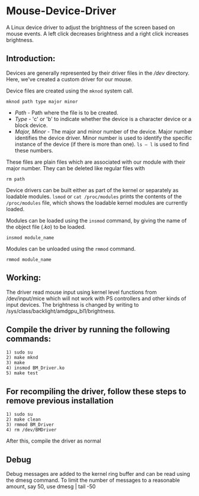 # Mouse-Device-Driver
A Linux device driver to adjust the brightness of the screen based on mouse events. A left click decreases brightness and a right click increases brightness.

## Introduction:
Devices are generally represented by their driver files in the */dev* directory. Here, we've created a custom driver for our mouse. 

Device files are created using the ```mknod``` system call.

```
mknod path type major minor
```

- *Path* - Path where the file is to be created.
- *Type* - 'c' or 'b' to indicate whether the device is a character device or a block device.
- *Major, Minor* - The major and minor number of the device. Major number identifies the device driver. Minor number is used to identify the specific instance of the device (if there is more than one). ```ls – l``` is used to find these numbers.

These files are plain files which are associated with our module with their major number. They can be deleted like regular files with

```
rm path
```


Device drivers can be built either as part of the kernel or separately as loadable modules. ```lsmod``` or ```cat /proc/modules``` prints the contents of the ```/proc/modules``` file, which shows the loadable kernel modules are currently loaded.

Modules can be loaded using the ```insmod``` command, by giving the name of the object file (*.ko*) to be loaded.

```
insmod module_name
```
Modules can be unloaded using the ```rmmod``` command.

```
rmmod module_name
```


## Working:
The driver read mouse input using kernel level functions from /dev/input/mice which will not work with PS controllers and other kinds of input devices. The brightness is changed by writing to /sys/class/backlight/amdgpu_bl1/brightness.

## Compile the driver by running the following commands:
```
1) sudo su
2) make mknd 
3) make
4) insmod BM_Driver.ko
5) make test
```

## For recompiling the driver, follow these steps to remove previous installation
```
1) sudo su
2) make clean
3) rmmod BM_Driver
4) rm /dev/BMDriver
```
After this, compile the driver as normal

## Debug
Debug messages are added to the kernel ring buffer and can be read using the dmesg command. To limit the number of messages to a reasonable amount, say 50, use dmesg | tail -50
